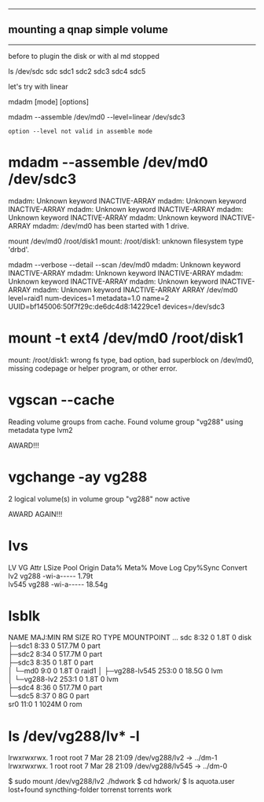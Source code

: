 


-------------------------------------------------------------------                            
## mounting a qnap simple volume
-------------------------------------------------------------------


before to plugin the disk or with al md stopped


ls /dev/sdc
sdc   sdc1  sdc2  sdc3  sdc4  sdc5 


let's try with linear 

mdadm [mode] <raiddevice> [options] <component-devices>

mdadm --assemble /dev/md0 --level=linear /dev/sdc3

	option --level not valid in assemble mode


# mdadm --assemble /dev/md0 /dev/sdc3
mdadm: Unknown keyword INACTIVE-ARRAY
mdadm: Unknown keyword INACTIVE-ARRAY
mdadm: Unknown keyword INACTIVE-ARRAY
mdadm: Unknown keyword INACTIVE-ARRAY
mdadm: Unknown keyword INACTIVE-ARRAY
mdadm: /dev/md0 has been started with 1 drive.


mount /dev/md0 /root/disk1
mount: /root/disk1: unknown filesystem type 'drbd'.



mdadm --verbose --detail --scan /dev/md0 
mdadm: Unknown keyword INACTIVE-ARRAY
mdadm: Unknown keyword INACTIVE-ARRAY
mdadm: Unknown keyword INACTIVE-ARRAY
mdadm: Unknown keyword INACTIVE-ARRAY
mdadm: Unknown keyword INACTIVE-ARRAY
ARRAY /dev/md0 level=raid1 num-devices=1 metadata=1.0 name=2 UUID=bf145006:50f7f29c:de6dc4d8:14229ce1
   devices=/dev/sdc3
   

# mount -t ext4 /dev/md0 /root/disk1
mount: /root/disk1: wrong fs type, bad option, bad superblock on /dev/md0, missing codepage or helper program, or other error.


# vgscan --cache
  Reading volume groups from cache.
  Found volume group "vg288" using metadata type lvm2

AWARD!!!


# vgchange -ay vg288
  2 logical volume(s) in volume group "vg288" now active

AWARD AGAIN!!!

# lvs
  LV    VG    Attr       LSize  Pool Origin Data%  Meta%  Move Log Cpy%Sync Convert
  lv2   vg288 -wi-a-----  1.79t                                                    
  lv545 vg288 -wi-a----- 18.54g 
  
  
# lsblk 
NAME              MAJ:MIN RM   SIZE RO TYPE  MOUNTPOINT
...
sdc                 8:32   0   1.8T  0 disk  
├─sdc1              8:33   0 517.7M  0 part  
├─sdc2              8:34   0 517.7M  0 part  
├─sdc3              8:35   0   1.8T  0 part  
│ └─md0             9:0    0   1.8T  0 raid1 
│   ├─vg288-lv545 253:0    0  18.5G  0 lvm   
│   └─vg288-lv2   253:1    0   1.8T  0 lvm   
├─sdc4              8:36   0 517.7M  0 part  
└─sdc5              8:37   0     8G  0 part  
sr0                11:0    1  1024M  0 rom 

# ls /dev/vg288/lv* -l
lrwxrwxrwx. 1 root root 7 Mar 28 21:09 /dev/vg288/lv2 -> ../dm-1
lrwxrwxrwx. 1 root root 7 Mar 28 21:09 /dev/vg288/lv545 -> ../dm-0


$ sudo mount /dev/vg288/lv2 ./hdwork
$ cd hdwork/
$ ls
aquota.user  lost+found  syncthing-folder  torrenst  torrents  work


